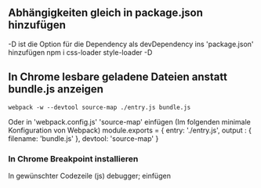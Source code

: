 ## Abhängigkeiten gleich in package.json hinzufügen
-D ist die Option für die Dependency als devDependency ins 'package.json' hinzufügen
	npm i css-loader style-loader -D


## In Chrome lesbare geladene Dateien anstatt bundle.js anzeigen 
	webpack -w --devtool source-map ./entry.js bundle.js
Oder in 'webpack.config.js' 'source-map' einfügen (Im folgenden minimale Konfiguration von Webpack)
	module.exports = {
    		entry: './entry.js',
    		output : {
        	filename: 'bundle.js'
    	},
    	devtool: 'source-map'
	}

### In Chrome Breakpoint installieren
In gewünschter Codezeile (js) 
	debugger;
einfügen 
